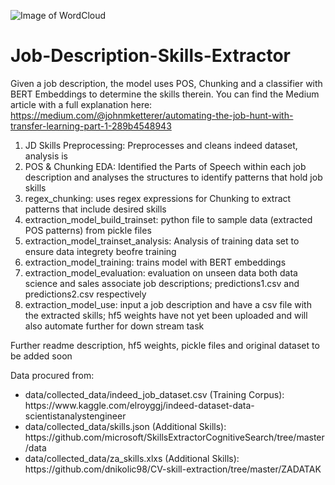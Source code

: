 ![Image of WordCloud](https://.github.com/giterdun345/Job-Description-Skills-Extractor/lemma_wordcloud.png)

# Job-Description-Skills-Extractor
Given a job description, the model uses POS, Chunking and a classifier with BERT Embeddings to determine the skills therein.
You can find the Medium article with a full explanation here: https://medium.com/@johnmketterer/automating-the-job-hunt-with-transfer-learning-part-1-289b4548943
<ol>
  <li> JD Skills Preprocessing: Preprocesses and cleans indeed dataset, analysis is  
  <li> POS & Chunking EDA: Identified the Parts of Speech within each job description and analyses the structures to identify patterns that hold job skills 
  <li> regex_chunking: uses regex expressions for Chunking to extract patterns that include desired skills
  <li> extraction_model_build_trainset: python file to sample data (extracted POS patterns) from pickle files
  <li> extraction_model_trainset_analysis: Analysis of training data set to ensure data integrety beofre training
  <li> extraction_model_training: trains model with BERT embeddings
  <li> extraction_model_evaluation: evaluation on unseen data both data science and sales associate job descriptions; predictions1.csv and predictions2.csv respectively
  <li> extraction_model_use: input a job description and have a csv file with the extracted skills; hf5 weights have not yet been uploaded and will also automate further for down stream task
</ol>

Further readme description, hf5 weights, pickle files and original dataset to be added soon

Data procured from: 
 <ul>
   <li>data/collected_data/indeed_job_dataset.csv (Training Corpus): https://www.kaggle.com/elroyggj/indeed-dataset-data-scientistanalystengineer
   <li>data/collected_data/skills.json (Additional Skills): https://github.com/microsoft/SkillsExtractorCognitiveSearch/tree/master/data
   <li>data/collected_data/za_skills.xlxs (Additional Skills): https://github.com/dnikolic98/CV-skill-extraction/tree/master/ZADATAK
 </ul>
